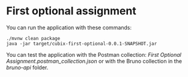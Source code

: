# First optional assignment 

You can run the application with these commands:

```
./mvnw clean package
java -jar target/cubix-first-optional-0.0.1-SNAPSHOT.jar
```

You can test the application with the Postman collection: _First Optional Assignment.postman_collection.json_ or with the Bruno collection in the _bruno-api_ folder.
